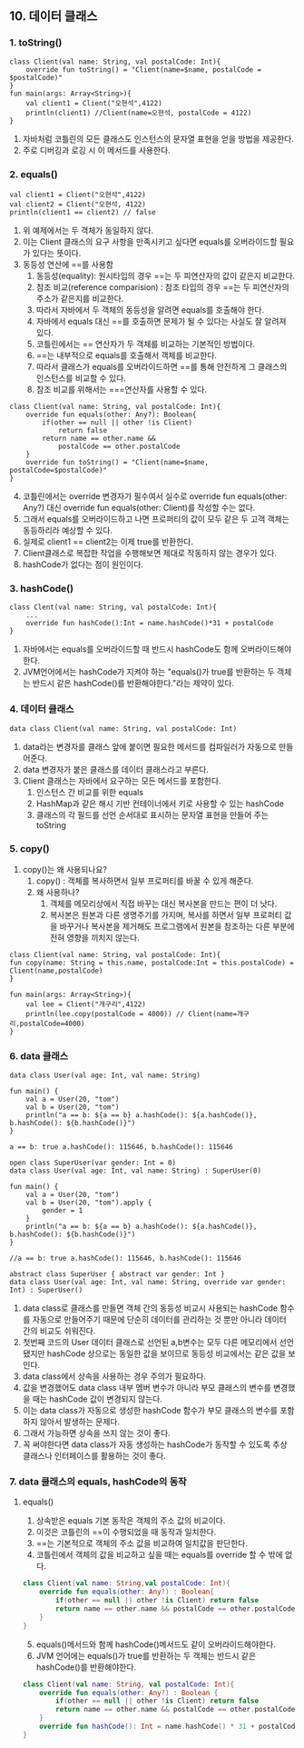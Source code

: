 ## 10. 데이터 클래스
### 1. toString()

```
class Client(val name: String, val postalCode: Int){
    override fun toString() = "Client(name=$name, postalCode = $postalCode)"
}
fun main(args: Array<String>){
    val client1 = Client("오현석",4122)
    println(client1) //Client(name=오현석, postalCode = 4122)
}
```

1. 자바처럼 코틀린의 모든 클래스도 인스턴스의 문자열 표현을 얻을 방법을 제공한다.
2. 주로 디버깅과 로깅 시 이 메서드를 사용한다.

### 2. equals()

```
val client1 = Client("오현석",4122)
val client2 = Client("오현석, 4122)
println(client1 == client2) // false
```
1. 위 예제에서는 두 객체가 동일하지 않다.
2. 이는 Client 클래스의 요구 사항을 만족시키고 싶다면 equals를 오버라이드할 필요가 있다는 뜻이다.
3. 동등성 연산에 ==를 사용함
    1. 동등성(equality): 원시타입의 경우 ==는 두 피연산자의 값이 같은지 비교한다.
    2. 참조 비교(reference comparision) : 참조 타입의 경우 ==는 두 피연산자의 주소가 같은지를 비교한다.
    3. 따라서 자바에서 두 객체의 동등성을 알려면 equals를 호출해야 한다.
    4. 자바에서 equals 대신 ==를 호출하면 문제가 될 수 있다는 사실도 잘 알려져 있다.
    5. 코틀린에서는 == 연산자가 두 객체를 비교하는 기본적인 방법이다.
    6. ==는 내부적으로 equals를 호출해서 객체를 비교한다.
    7. 따라서 클래스가 equals를 오버라이드하면 ==를 통해 안전하게 그 클래스의 인스턴스를 비교할 수 있다.
    8. 참조 비교를 위해서는 ===연산자를 사용할 수 있다.

```
class Client(val name: String, val postalCode: Int){
    override fun equals(other: Any?): Boolean{
        if(other == null || other !is Client)
            return false
        return name == other.name && 
            postalCode == other.postalCode
    }
    override fun toString() = "Client(name=$name, postalCode=$postalCode)"
}
```

4. 코틀린에서는 override 변경자가 필수여서 실수로 override fun equals(other: Any?) 대신 override fun equals(other: Client)를 작성할 수는 없다.
5. 그래서 equals를 오버라이드하고 나면 프로퍼티의 값이 모두 같은 두 고객 객체는 동등하리라 예상할 수 있다.
6. 실제로 client1 == client2는 이제 true를 반환한다.
7. Client클래스로 복잡한 작업을 수행해보면 제대로 작동하지 않는 경우가 있다.
8. hashCode가 없다는 점이 원인이다.

### 3. hashCode()

```
class Clent(val name: String, val postalCode: Int){
    ...
    override fun hashCode():Int = name.hashCode()*31 + postalCode
}
```

1. 자바에서는 equals를 오버라이드할 때 반드시 hashCode도 함께 오버라이드해야 한다.
2. JVM언어에서는 hashCode가 지켜야 하는 "equals()가 true를 반환하는 두 객체는 반드시 같은 hashCode()를 반환해야한다."라는 제약이 있다.

### 4. 데이터 클래스

```
data class Client(val name: String, val postalCode: Int)
```

1. data라는 변경자를 클래스 앞에 붙이면 필요한 메서드를 컴파일러가 자동으로 만들어준다.
2. data 변경자가 붙은 클래스를 데이터 클래스라고 부른다.
3. Client 클래스는 자바에서 요구하는 모든 메서드를 포함한다.
    1. 인스턴스 간 비교를 위한 equals
    2. HashMap과 같은 해시 기반 컨테이너에서 키로 사용할 수 있는 hashCode
    3. 클래스의 각 필드를 선언 순서대로 표시하는 문자열 표현을 만들어 주는 toString
    
### 5. copy()
1. copy()는 왜 사용되나요?
    1. copy() : 객체를 복사하면서 일부 프로퍼티를 바꿀 수 있게 해준다.
    2. 왜 사용하나? 
        1. 객체를 메모리상에서 직접 바꾸는 대신 복사본을 만드는 편이 더 낫다.
        2. 복사본은 원본과 다른 생명주기를 가지며, 복사를 하면서 일부 프로퍼티 값을 바꾸거나 복사본을 제거해도 프로그램에서 원본을 참조하는 다른 부분에 전혀 영향을 끼치지 않는다.

```
class Client(val name: String, val postalCode: Int){
fun copy(name: String = this.name, postalCode:Int = this.postalCode) = Client(name,postalCode)
}

fun main(args: Array<String>){
    val lee = Client("개구리",4122)
    println(lee.copy(postalCode = 4000)) // Client(name=개구리,postalCode=4000)
}
```

### 6. data 클래스

```
data class User(val age: Int, val name: String)

fun main() {
    val a = User(20, "tom")
    val b = User(20, "tom")
    println("a == b: ${a == b} a.hashCode(): ${a.hashCode()}, b.hashCode(): ${b.hashCode()}")
}

a == b: true a.hashCode(): 115646, b.hashCode(): 115646
```

```
open class SuperUser(var gender: Int = 0)
data class User(val age: Int, val name: String) : SuperUser(0)

fun main() {
    val a = User(20, "tom")
    val b = User(20, "tom").apply {
        gender = 1
    }
    println("a == b: ${a == b} a.hashCode(): ${a.hashCode()}, b.hashCode(): ${b.hashCode()}")
}

//a == b: true a.hashCode(): 115646, b.hashCode(): 115646
```

```
abstract class SuperUser { abstract var gender: Int }
data class User(val age: Int, val name: String, override var gender: Int) : SuperUser()
```

1. data class로 클래스를 만들면 객체 간의 동등성 비교시 사용되는 hashCode 함수를 자동으로 만들어주기 때문에 단순히 데이터를 관리하는 것 뿐만 아니라 데이터 간의 비교도 쉬워진다.
2. 첫번째 코드의 User 데이터 클래스로 선언된 a,b변수는 모두 다른 메모리에서 선언됐지만 hashCode 상으로는 동일한 값을 보이므로 동등성 비교에서는 같은 값을 보인다.
3. data class에서 상속을 사용하는 경우 주의가 필요하다.
4. 값을 변경했어도 data class 내부 멤버 변수가 아니라 부모 클래스의 변수를 변경했을 때는 hashCode 값이 변경되지 않는다.
5. 이는 data class가 자동으로 생성한 hashCode 함수가 부모 클래스의 변수를 포함하지 않아서 발생하는 문제다.
6. 그래서 가능하면 상속을 쓰지 않는 것이 좋다.
7. 꼭 써야한다면 data class가 자동 생성하는 hashCode가 동작할 수 있도록 추상 클래스나 인터페이스를 활용하는 것이 좋다.

### 7. data 클래스의 equals, hashCode의 동작
1. equals()
    1. 상속받은 equals 기본 동작은 객체의 주소 값의 비교이다.
    2. 이것은 코틀린의 ==이 수행되었을 때 동작과 일치한다.
    3. ==는 기본적으로 객체의 주소 값을 비교하여 일치값을 판단한다.
    4. 코틀린에서 객체의 값을 비교하고 싶을 때는 equals를 override 할 수 밖에 없다.

     ```kotlin
     class Client(val name: String,val postalCode: Int){
         override fun equals(other: Any?) : Boolean{
             if(other == null || other !is Client) return false
             return name == other.name && postalCode == other.postalCode
         }
     }
     ```

     5. equals()메서드와 함께 hashCode()메서드도 같이 오버라이드해야한다.
     6. JVM 언어에는 equals()가 true를 반환하는 두 객체는 반드시 같은 hashCode()를 반환해야한다.

     ```kotlin
     class Client(val name: String, val postalCode: Int){
         override fun equals(other: Any?) : Boolean {
             if(other == null || other !is Client) return false
             return name == other.name && postalCode == other.postalCode
         }
         override fun hashCode(): Int = name.hashCode() * 31 + postalCode
     }
     ```

     